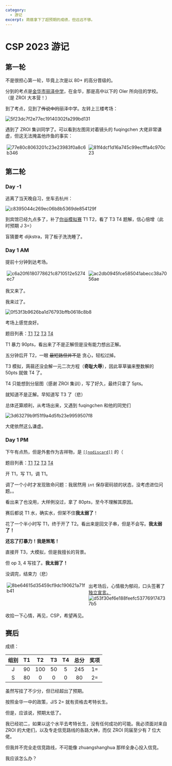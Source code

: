 ```yaml
---
category:
  - 游记
excerpt: 蒟蒻拿下了超预期的成绩，但远远不够。
---
```


# CSP 2023 游记

## 第一轮

不是很担心第一轮，毕竟上次是以 80+ 的高分晋级的。

分到的考点是[金华市丽泽中学](https://j.map.baidu.com/0e/3ooc)，在金华，那是高中以下的 OIer 所向往的学校。（是 ZROI 大本营！）

到了考点，见到了~~传说中的~~丽泽中学。左转上三楼考场：

![5f23dc7f2e77ec19140302fa299bd131](https://github.com/community/community/assets/145281501/96659293-4a31-49ae-a815-64a245d722b8)

遇到了 ZROI 集训同学了。可以看到左图背对着镜头的 fuqingchen 大佬非常谦虚，但这无法掩盖他炸鱼的事实：

<div style='display: flex; flex-direction: row; width: 100%;'>
  <img style='padding: 4px; max-width: 49%; object-fit: contain;' src='https://github.com/community/community/assets/145281501/e2a2b661-b9c5-49f9-9497-b8f513bf3f2c' alt="77e80c8063201c23e23983f0a8c6b346" />
  <img style='padding: 4px; max-width: 49%; object-fit: contain;' src='https://github.com/community/community/assets/145281501/21ee9482-ce48-4b66-86f8-56bf3f88b663' alt="81f4dcf1d16a745c99ecfffa4c970c23" />
</div>

## 第二轮

### Day -1

逃离了当天晚自习，坐车去杭州：

![c8395044c269ec06b8b5369de854129f](https://github.com/community/community/assets/145281501/0ffbcdac-eb5c-4fec-adb5-ec49a8e11bf1)

到宾馆已经九点多了，补了[你谷模拟赛](https://www.luogu.com.cn/contest/125612) T1 T2，看了 T3 T4 题解，信心倍增（此时预期 J 3=）

盲猜要考 dijkstra，背了板子洗洗睡了。

### Day 1 AM

提前十分钟到达考场。

<div style='display: flex; flex-direction: row; width: 100%;'>
  <img style='padding: 4px; max-width: 49%; object-fit: contain;' src='https://github.com/community/community/assets/145281501/0199d981-bfc1-440f-b1a1-2c1d0fe61c78' alt='c6a20f6180778621c8710512e5274ec7' />
  <img style='padding: 4px; max-width: 49%; object-fit: contain;' src='https://github.com/community/community/assets/145281501/bffa560a-4b37-4162-99dc-0b57ba027976' alt='ac2db0945fce585041abecc38a7056ae' />
</div>

我又来了。

我来过了。

![0f53f3b9626ba1d76793bffb0618c8b8](https://github.com/community/community/assets/145281501/d1de6166-975f-47e5-87f3-0d1d2bc146c3)

考场上感觉良好。

题目列表：[T1](https://www.luogu.com.cn/problem/P9748) [T2](https://www.luogu.com.cn/problem/P9749) [T3](https://www.luogu.com.cn/problem/P9750) [T4](https://www.luogu.com.cn/problem/P9751)

T1 暴力 90pts，看出来了不是正解但是没有能力想出正解。

五分钟后开 T2，一眼 ~~最短路但并不是~~ 贪心，轻松过掉。

T3 模拟，蒟蒻还没会解一元二次方程（**奇耻大辱**），因此草草骗来整数解的 50pts 就做 T4 了。

T4 只能想到分层图（感谢 ZROI 集训），写了好久，最终只拿了 5pts。

就知道不是正解。早知道写 T3 了（悲）

总体还算顺利，从考场出来，又遇到 fuqingchen 和他的同党们

![3d63279b9f51f9a4d5fb23e9959507f8](https://github.com/community/community/assets/145281501/58e02cc1-a299-4674-8993-d9c7068c3381)

大佬依然这么谦虚。

### Day 1 PM

下午有点热，但是外套作为吉祥物，是 [`[[nodiscard]]`](https://en.cppreference.com/w/cpp/language/attributes/nodiscard) 的（

题目列表：[T1](https://www.luogu.com.cn/problem/P9752) [T2](https://www.luogu.com.cn/problem/P9753) [T3](https://www.luogu.com.cn/problem/P9754) [T4](https://www.luogu.com.cn/problem/P9755)

开 T1，写 T1，调 T1。

调了一个小时才发现致命问题：我居然用 `int` 保存密码锁的状态，没考虑进位问题。。

看出来了也没用，大样例没过，拿了 80pts，至今不理解其原因。

赛后都说 T1 水，确实水，但架不住**我太弱了**！

花了一个半小时写 T1，终于开了 T2。看出来是回文子串，但是不会写。**我太弱了！**

**还忘了打暴力！我是煞笔！**

直接开 T3，大模拟，但是我擅长的背景。

但 op 3, 4 写挂了。**我太弱了！**

没调完，结束力（悲）

<div style='display: flex; flex-direction: row; width: 100%;'>
  <img style='padding: 4px; max-width: 49%; object-fit: contain;' src='https://github.com/community/community/assets/145281501/bf8757a3-9efd-4a9d-83c5-24d63181c2ca' alt='8be64615d35459cf9dc190621a71fb41' />
  <div style='padding: 4px; max-width: 49%;'>
    出考场后，心情极为郁闷，口头签著了
    <a href='https://www.bilibili.com/video/BV1E3411j7Lj' target='_blank'>独立宣言。</a>
    <img style='object-fit: contain;' src='https://github.com/community/community/assets/145281501/91d88228-91a3-4ab0-8cc0-e5140728f20f' alt='d53f30ef6e188feefc537769174737b5' />
  </div>
</div>

收拾一下心情，再见，CSP，希望再见。

## 赛后

成绩：

| 组别 | T1 | T2 | T3 | T4 | 总分 | 奖项 |
| :---: | :---: | :----: | :---: | :---: | :---: | :---: |
| J | 90 | 100 | 50 | 5 | 245 | 1= |
| S | 80 | 0 | 0 | 0 | 80 | 2= |

虽然写挂了不少分，但已经超出了预期。

按照金华一中的政策，J/S 2= 就有资格去考特长生。

但是，应该说，预期太低了。

我已经初二，如果以这个水平去考特长生，没有任何成功的可能。我必须面对来自 ZROI 的大佬们，以及专走信竞路线的各路大神，而仅 ZROI 同届至少有 7 位大佬。

但我并不完全走信竞路线，不可能像 zhuangshanghua 那样全身心投入信竞。

我应该怎么办？
